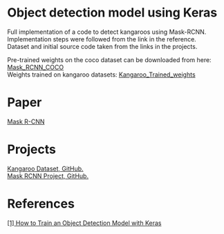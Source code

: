 # Object detection model using Keras

Full implementation of a code to detect kangaroos using Mask-RCNN.  
Implementation steps were followed from the link in the reference.  
Dataset and initial source code taken from the links in the projects.  

Pre-trained weights on the coco dataset can be downloaded from here: [Mask_RCNN_COCO](https://drive.google.com/uc?export=download&id=ttps://drive.google.com/open?id=1bLdI1YHAr9Bby6-QlrvEww5SqafFqB_)  
Weights trained on kangaroo datasets: [Kangaroo_Trained_weights](https://drive.google.com/uc?export=download&id=ttps://drive.google.com/open?id=1D7hpx0DT7A7r63m1Iynia7YitD_noBT)  

# Paper
[Mask R-CNN](https://arxiv.org/abs/1703.06870)  

# Projects
[Kangaroo Dataset, GitHub.](https://github.com/experiencor/kangaroo)  
[Mask RCNN Project, GitHub.](https://github.com/matterport/Mask_RCNN)  

# References
[ [1] How to Train an Object Detection Model with Keras](https://machinelearningmastery.com/how-to-train-an-object-detection-model-with-keras/) 


